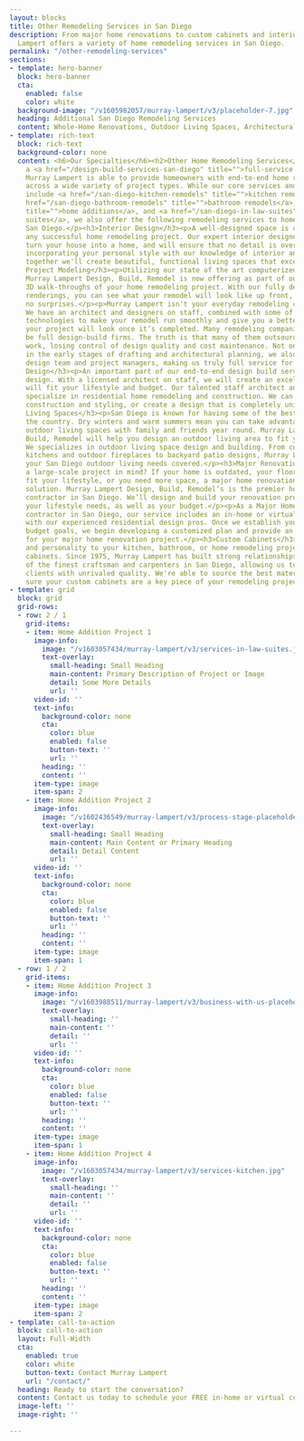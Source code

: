 ```yaml
---
layout: blocks
title: Other Remodeling Services in San Diego
description: From major home renovations to custom cabinets and interior design, Murray
  Lampert offers a variety of home remodeling services in San Diego.
permalink: "/other-remodeling-services"
sections:
- template: hero-banner
  block: hero-banner
  cta:
    enabled: false
    color: white
  background-image: "/v1605982057/murray-lampert/v3/placeholder-7.jpg"
  heading: Additional San Diego Remodeling Services
  content: Whole-Home Renovations, Outdoor Living Spaces, Architectural & Interior Design, and More
- template: rich-text
  block: rich-text
  background-color: none
  content: <h6>Our Specialties</h6><h2>Other Home Remodeling Services</h2><p>As
    a <a href="/design-build-services-san-diego" title="">full-service home remodeling contractor</a>,
    Murray Lampert is able to provide homeowners with end-to-end home remodeling services
    across a wide variety of project types. While our core services and expertise
    include <a href="/san-diego-kitchen-remodels" title="">kitchen remodels</a>, <a
    href="/san-diego-bathroom-remodels" title="">bathroom remodels</a>, <a href="/san-diego-home-additions"
    title="">home additions</a>, and <a href="/san-diego-in-law-suites" title="">in-law
    suites</a>, we also offer the following remodeling services to homeowners throughout
    San Diego.</p><h3>Interior Design</h3><p>A well-designed space is critical for
    any successful home remodeling project. Our expert interior designers will help
    turn your house into a home, and will ensure that no detail is overlooked.</p><p>By
    incorporating your personal style with our knowledge of interior and home design,
    together we'll create beautiful, functional living spaces that exceed expectations.</p><h3>3D
    Project Modeling</h3><p>Utilizing our state of the art computerized design system,
    Murray Lampert Design, Build, Remodel is now offering as part of our design agreement,
    3D walk-throughs of your home remodeling project. With our fully detailed 3D color
    renderings, you can see what your remodel will look like up front, so there are
    no surprises.</p><p>Murray Lampert isn't your everyday remodeling contractor.
    We have an architect and designers on staff, combined with some of the latest
    technologies to make your remodel run smoothly and give you a better idea of how
    your project will look once it’s completed. Many remodeling companies claim to
    be full design-build firms. The truth is that many of them outsource their drafting
    work, losing control of design quality and cost maintenance. Not only do specialize
    in the early stages of drafting and architectural planning, we also have an experienced
    design team and project managers, making us truly full service for our clients.</p><h3>Architectural
    Design</h3><p>An important part of our end-to-end design build service is architectural
    design. With a licensed architect on staff, we will create an excellent plan that
    will fit your lifestyle and budget. Our talented staff architect and designers
    specialize in residential home remodeling and construction. We can match existing
    construction and styling, or create a design that is completely unique.</p><h3>Outdoor
    Living Spaces</h3><p>San Diego is known for having some of the best weather in
    the country. Dry winters and warm summers mean you can take advantage of San Diego
    outdoor living spaces with family and friends year round. Murray Lampert Design,
    Build, Remodel will help you design an outdoor living area to fit your needs.
    We specializes in outdoor living space design and building. From custom outdoor
    kitchens and outdoor fireplaces to backyard patio designs, Murray Lampert has
    your San Diego outdoor living needs covered.</p><h3>Major Renovations</h3><p>Have
    a large-scale project in mind? If your home is outdated, your floor plan doesn’t
    fit your lifestyle, or you need more space, a major home renovation may be a great
    solution. Murray Lampert Design, Build, Remodel’s is the premier home renovation
    contractor in San Diego. We’ll design and build your renovation project to fit
    your lifestyle needs, as well as your budget.</p><p>As a Major Home Renovation
    contractor in San Diego, our service includes an in-home or virtual consultation
    with our experienced residential design pros. Once we establish your design and
    budget goals, we begin developing a customized plan and provide an accurate quote
    for your major home renovation project.</p><h3>Custom Cabinets</h3><p>Add flair
    and personality to your kitchen, bathroom, or home remodeling project with custom
    cabinets. Since 1975, Murray Lampert has built strong relationships with some
    of the finest craftsman and carpenters in San Diego, allowing us to provide our
    clients with unrivaled quality. We're able to source the best materials to make
    sure your custom cabinets are a key piece of your remodeling project.</p>
- template: grid
  block: grid
  grid-rows:
  - row: 2 / 1
    grid-items:
    - item: Home Addition Project 1
      image-info:
        image: "/v1603057434/murray-lampert/v3/services-in-law-suites.jpg"
        text-overlay:
          small-heading: Small Heading
          main-content: Primary Description of Project or Image
          detail: Some More Details
          url: ''
      video-id: ''
      text-info:
        background-color: none
        cta:
          color: blue
          enabled: false
          button-text: ''
          url: ''
        heading: ''
        content: ''
      item-type: image
      item-span: 2
    - item: Home Addition Project 2
      image-info:
        image: "/v1602436549/murray-lampert/v3/process-stage-placeholder-1.jpg"
        text-overlay:
          small-heading: Small Heading
          main-content: Main Content or Primary Heading
          detail: Detail Content
          url: ''
      video-id: ''
      text-info:
        background-color: none
        cta:
          color: blue
          enabled: false
          button-text: ''
          url: ''
        heading: ''
        content: ''
      item-type: image
      item-span: 1
  - row: 1 / 2
    grid-items:
    - item: Home Addition Project 3
      image-info:
        image: "/v1603988511/murray-lampert/v3/business-with-us-placeholder.jpg"
        text-overlay:
          small-heading: ''
          main-content: ''
          detail: ''
          url: ''
      video-id: ''
      text-info:
        background-color: none
        cta:
          color: blue
          enabled: false
          button-text: ''
          url: ''
        heading: ''
        content: ''
      item-type: image
      item-span: 1
    - item: Home Addition Project 4
      image-info:
        image: "/v1603057434/murray-lampert/v3/services-kitchen.jpg"
        text-overlay:
          small-heading: ''
          main-content: ''
          detail: ''
          url: ''
      video-id: ''
      text-info:
        background-color: none
        cta:
          color: blue
          enabled: false
          button-text: ''
          url: ''
        heading: ''
        content: ''
      item-type: image
      item-span: 2
- template: call-to-action
  block: call-to-action
  layout: Full-Width
  cta:
    enabled: true
    color: white
    button-text: Contact Murray Lampert
    url: "/contact/"
  heading: Ready to start the conversation?
  content: Contact us today to schedule your FREE in-home or virtual consultation.
  image-left: ''
  image-right: ''

---
```

